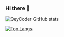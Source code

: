 ### Hi there 👋
![QeyCoder GitHub stats](https://github-readme-stats.vercel.app/api?username=qeycoder&count_private=true&show_icons=true&theme=radical)


[![Top Langs](https://github-readme-stats.vercel.app/api/top-langs/?username=qeycoder)](https://github.com/qeycoder/github-readme-stats)


<!--
**QeyCoder/QeyCoder** is a ✨ _special_ ✨ repository because its `README.md` (this file) appears on your GitHub profile.

Here are some ideas to get you started:

- 🔭 I’m currently working on ...
- 🌱 I’m currently learning ...
- 👯 I’m looking to collaborate on ...
- 🤔 I’m looking for help with ...
- 💬 Ask me about ...
- 📫 How to reach me: ...
- 😄 Pronouns: ...
- ⚡ Fun fact: ...
-->
